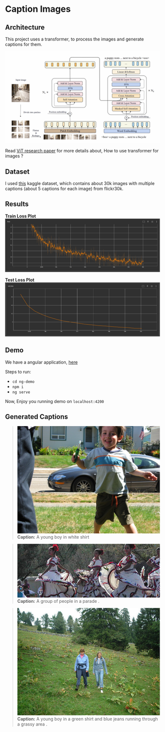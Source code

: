 # Caption Images

## Architecture
This project uses a transformer, to process the images and generate captions for them.

![workflow](Assets/workflow.png)

Read [ViT research paper](https://arxiv.org/abs/2010.11929) for more details about, How to use transformer for images ?

## Dataset

I used [this](https://www.kaggle.com/datasets/hsankesara/flickr-image-dataset) kaggle dataset, which contains about 30k images with multiple captions (about 5 captions for each image) from flickr30k.

## Results

**Train Loss Plot**
![Train Loss Plot](Assets/Train-Loss.png)

**Test Loss Plot**
![Test Loss Plot](Assets/Test-Loss.png)


## Demo

We have a angular application, [here](ng-demo/)

Steps to run:
 - `cd ng-demo`
 - `npm i`
 - `ng serve`

Now, Enjoy you running demo on `localhost:4200`

## Generated Captions

>![demo1](Assets/Demo/1.jpeg)\
>**Caption:** A young boy in white shirt

>![demo1](Assets/Demo/2.jpeg)\
>**Caption:** A group of people in a parade .

>![demo1](Assets/Demo/3.jpeg)\
>**Caption:** A young boy in a green shirt and blue jeans running through a grassy area .